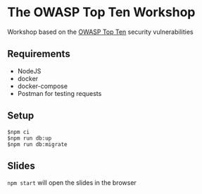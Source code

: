 # The OWASP Top Ten Workshop
Workshop based on the [OWASP Top Ten](https://owasp.org/www-project-top-ten/) security vulnerabilities

## Requirements
- NodeJS
- docker
- docker-compose
- Postman for testing requests

## Setup
```
$npm ci
$npm run db:up
$npm run db:migrate
```

## Slides
`npm start` will open the slides in the browser
